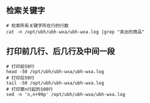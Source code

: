 ## 检索关键字
```shell
# 检索所有关键字所在行的行数
cat -n /opt/ubh/ubh-wxa/ubh-wxa.log |grep "卖出的商品"
```

## 打印前几行、后几行及中间一段
```shell
# 打印前50行
head -50 /opt/ubh/ubh-wxa/ubh-wxa.log
# 打印后50行
tail -50 /opt/ubh/ubh-wxa/ubh-wxa.log
# 打印第n行起的100行
sed -n 'n,n+99p' /opt/ubh/ubh-wxa/ubh-wxa.log
```
